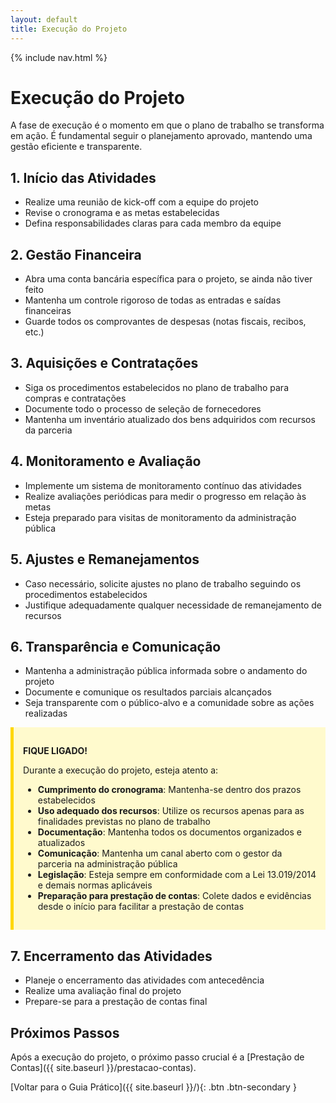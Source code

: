 ```yaml
---
layout: default
title: Execução do Projeto
---
```


{% include nav.html %}

# Execução do Projeto

A fase de execução é o momento em que o plano de trabalho se transforma em ação. É fundamental seguir o planejamento aprovado, mantendo uma gestão eficiente e transparente.

## 1. Início das Atividades

- Realize uma reunião de kick-off com a equipe do projeto
- Revise o cronograma e as metas estabelecidas
- Defina responsabilidades claras para cada membro da equipe

## 2. Gestão Financeira

- Abra uma conta bancária específica para o projeto, se ainda não tiver feito
- Mantenha um controle rigoroso de todas as entradas e saídas financeiras
- Guarde todos os comprovantes de despesas (notas fiscais, recibos, etc.)

## 3. Aquisições e Contratações

- Siga os procedimentos estabelecidos no plano de trabalho para compras e contratações
- Documente todo o processo de seleção de fornecedores
- Mantenha um inventário atualizado dos bens adquiridos com recursos da parceria

## 4. Monitoramento e Avaliação

- Implemente um sistema de monitoramento contínuo das atividades
- Realize avaliações periódicas para medir o progresso em relação às metas
- Esteja preparado para visitas de monitoramento da administração pública

## 5. Ajustes e Remanejamentos

- Caso necessário, solicite ajustes no plano de trabalho seguindo os procedimentos estabelecidos
- Justifique adequadamente qualquer necessidade de remanejamento de recursos

## 6. Transparência e Comunicação

- Mantenha a administração pública informada sobre o andamento do projeto
- Documente e comunique os resultados parciais alcançados
- Seja transparente com o público-alvo e a comunidade sobre as ações realizadas

<div style="background-color: #fffacd; border-left: 5px solid #ffd700; padding: 15px; margin-bottom: 20px;">

<strong>FIQUE LIGADO!</strong>

Durante a execução do projeto, esteja atento a:

<ul>
  <li><strong>Cumprimento do cronograma</strong>: Mantenha-se dentro dos prazos estabelecidos</li>
  <li><strong>Uso adequado dos recursos</strong>: Utilize os recursos apenas para as finalidades previstas no plano de trabalho</li>
  <li><strong>Documentação</strong>: Mantenha todos os documentos organizados e atualizados</li>
  <li><strong>Comunicação</strong>: Mantenha um canal aberto com o gestor da parceria na administração pública</li>
  <li><strong>Legislação</strong>: Esteja sempre em conformidade com a Lei 13.019/2014 e demais normas aplicáveis</li>
  <li><strong>Preparação para prestação de contas</strong>: Colete dados e evidências desde o início para facilitar a prestação de contas</li>
</ul>

</div>

## 7. Encerramento das Atividades

- Planeje o encerramento das atividades com antecedência
- Realize uma avaliação final do projeto
- Prepare-se para a prestação de contas final

## Próximos Passos

Após a execução do projeto, o próximo passo crucial é a [Prestação de Contas]({{ site.baseurl }}/prestacao-contas).

[Voltar para o Guia Prático]({{ site.baseurl }}/){: .btn .btn-secondary }
